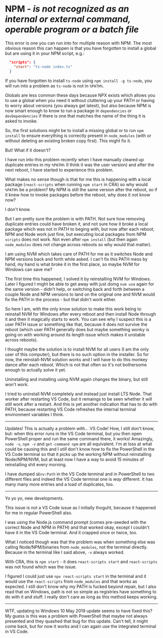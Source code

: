 # NPM - *is not recognized as an internal or external command, operable program or a batch file*

This error is one you can run into for multiple reason with NPM.
The most obvious reason this can happen is that you have forgotten to install a global but are using it in your NPM script, e.g.:

```json
  "scripts": {
    "start": "ts-node index.ts"
  }
```

If you have forgotten to install `ts-node` using `npm install -g ts-node`, you will run into a problem as `ts-node` is not in `%PATH%`.

Globals are less common these days because NPX exists which allows you to use a global when you need it without cluttering up your PATH
or having to worry about versions (you always get latest), but also because NPM is now smart enough to know to run a package in
`dependencies` or `devDependencies` if there is one that matches the name of the thing it is asked to invoke.

So, the first solutions might be to install a missing global or to run `npm install` to ensure everything is correctly present in
`node_modules` (with or without deleting an existing broken copy first). This might fix it.

But! What if it doesn't?

I have run into this problem recently when I have manually cleared up duplicate entries in my `%PATH%` (I think it was the user version)
and after the next reboot, I have started to experience this problem.

What makes no sense though is that for me this is happening with a local package (`react-scripts` when running `npm start` in CRA) so why
would `%PATH%` be a problem? My NPM is still the same version after the reboot, so if it knew how to invoke packages before the reboot,
why does it not know now?

I don't know.

But I am pretty sure the problem is with PATH. Not sure how removing duplicate entries could have broken it, and not sure how it broke a
local package which was not in PATH to beging with, but now after each reboot, NPM and Node work just fine, but executing local packages
from NPM `scripts` does not work. Not even after `npm install` (but then again `node_modules` does not change across reboots so why would
that matter).

I am using NVM which takes care of PATH for me as it switches Node and NPM versions back and forth while asked.
I can't fix this PATH mess by hand, my hand is what broke it in the first place, so maybe NVM for Windows can save me?

The first time this happened, I solved it by reinstalling NVM for Windows. Later I figured I might be able to get away with just doing
`nvm use` again for the same version - didn't help, or switching back and forth between a couple Node and NPM versions to land on the
original one and NVM would fix the PATH in the process - but that didn't work either.

So here I am, with the only know solution to make this work being to reinstall NVM for Windows after every reboot and then install Node
through it and then it magically starts to work. You can see why I suspect this is a user PATH issue or something like that, because it
does not survive the reboot (which user PATH generally does but maybe something wonky is going on with working around its length issue
which makes it unstable across reboots).

I thought maybe the solution is to install NVM for all users (I am the only user of this computer), but there is no such option in the
installer. So for now, the reinstall-NVM solution works and I will have to do this monkey dance after each reboot. Which is not that
often so it's not bothersome enough to actually solve it yet.

Uninstalling and installing using NVM again changes the binary, but still won't work.

I tried to uninstall NVM completely and instead just install LTS Node. That worker after restarting VS Code, but it remaings to be seen
whether it will still work after a restart. And this is yet another indication that has to do with PATH, because restarting VS Code
refreshes the internal terminal environment variables I think.

---

Updates! This is actually a problem with… VS Code! How, I still don't know, but: when this error runs in the VS Code terminal, but
you then open PowerShell proper and run the same command there, it works! Amazingly, `node -v`, `npm -v` and `get-command npm` are
all equivalent. I'm at loss at what could be causing this and I _still_ don't know how to fix the PowerShell in the VS Code terminal
so that it picks up the working NPM without reinstalling Node/NPM/NVM, but at least now I have a way to avoid 15 minutes of reinstalling
shit every morning.

I have dumped `$Env:Path` in the VS Code terminal and in PowerShell to two different files and indeed the VS Code terminal one is _way_
different. It has many many more entries and a load of duplicates, too.

---

Yo yo yo, new developments.

This issue is not a VS Code issue as I initially thoguht, because it happened for me in regular PowerShell also.

I was using the Node.js command prompt (comes pre-seeded with the correct Node and NPM in PATH) and that worked okay,
except I couldn't have it in the VS Code terminal. And it crapped once or twice, too.

What I noticed though was that the problem was when something else was calling Node/NPM/binaries from `node_modules`, not the
terminal directly. Because in the terminal like I said above, `-v` always worked.

With CRA, this is `npm start` - it does `react-scripts start` and `react-scripts` was not found which was the issue.

I figured I could just use `npx react-scripts start` in the terminal and it would use the `react-scripts` from `node_modules` and
that works as expected. I still don't know why my PATH is fucked beyond repair, but I also read that on Windows, path is not so
simple as registries have something to do with it and stuff. I really don't care as long as this method keeps working.

---

WTF, updating to Windows 10 May 2019 update seems to have fixed this? My guess is this was a problem with PowerShell that maybe not
always presented and they quashed that bug for this update. Can't tell, it might come back, but for now it works and I can again use
the integrated terminal in VS Code.
